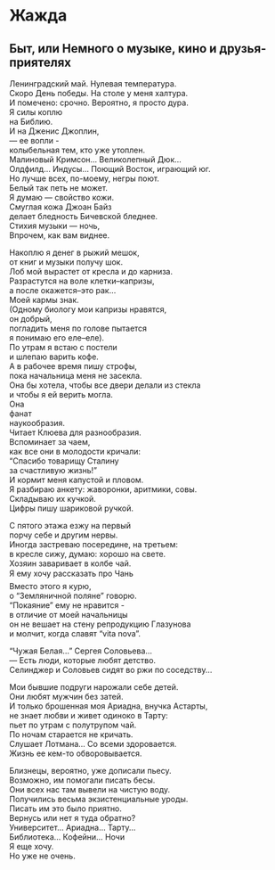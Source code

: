 # Жажда  
  
## Быт, или Немного о музыке, кино и друзья-приятелях
  
Ленинградский&nbsp;май. Нулевая температура.  
Скоро День победы. На&nbsp;столе у&nbsp;меня халтура.  
И помечено: срочно. Вероятно, я&nbsp;просто дура.  
Я силы коплю   
на Библию.  
И на&nbsp;Дженис Джоплин,  
&mdash; ее&nbsp;вопли  -  
колыбельная&nbsp;тем, кто уже утоплен.  
Малиновый Кримсон&hellip; Великолепный&nbsp;Дюк&hellip;  
Олдфилд&hellip; Индусы&hellip; Поющий Восток, играющий&nbsp;юг.  
Но лучше всех, по-моему, негры поют.  
Белый так петь не&nbsp;может.  
Я думаю&nbsp;&mdash; свойство кожи.  
Смуглая кожа Джоан Байз  
делает бледность Бичевской бледнее.  
Стихия музыки&nbsp;&mdash; ночь,  
Впрочем, как вам виднее.  
  
Накоплю я&nbsp;денег в&nbsp;рыжий мешок,  
от книг и&nbsp;музыки получу&nbsp;шок.  
Лоб мой вырастет от&nbsp;кресла и&nbsp;до карниза.  
Разрастутся на&nbsp;воле клетки&#8211;капризы,  
а после окажется&#8211;это&nbsp;рак&hellip;  
Моей кармы знак.  
(Одному биологу мои капризы нравятся,  
он добрый,  
погладить меня по&nbsp;голове пытается  
я понимаю его еле&#8211;еле).  
По утрам я&nbsp;встаю с&nbsp;постели  
и шлепаю варить кофе.  
А в&nbsp;рабочее время пишу строфы,  
пока начальница меня не&nbsp;засекла.  
Она&nbsp;бы хотела, чтобы все двери делали из&nbsp;стекла  
и чтобы я&nbsp;ей верить могла.  
Она  
фанат  
наукообразия.  
Читает Клюева для разнообразия.  
Вспоминает за&nbsp;чаем,  
как все они в&nbsp;молодости кричали:  
&#8220;Спасибо товарищу Сталину  
за счастливую жизнь!&#8221;  
И кормит меня капустой и&nbsp;пловом.  
Я разбираю анкету: жаворонки, аритмики, совы.  
Складываю их&nbsp;кучкой.  
Цифры  пишу шариковой ручкой.  
  
С пятого этажа езжу на&nbsp;первый  
порчу себе и&nbsp;другим нервы.  
Иногда застреваю посередине, на&nbsp;третьем:  
в кресле сижу, думаю: хорошо на&nbsp;свете.  
Хозяин заваривает в&nbsp;колбе&nbsp;чай.  
Я  ему хочу рассказать про Чань&#133;  
Вместо этого я&nbsp;курю,  
 о&nbsp;&#8220;Земляничной поляне&#8221; говорю.  
&#8220;Покаяние&#8221; ему не&nbsp;нравится -  
в отличие от&nbsp;моей начальницы  
он не&nbsp;вешает на&nbsp;стену репродукцию Глазунова  
и молчит, когда славят &#8220;vita nova&#8221;.  
  
&#8220;Чужая Белая&hellip;&#8221; Сергея Соловьева&hellip;  
&mdash; Есть люди, которые любят детство.  
Селинджер и&nbsp;Соловьев сидят во&nbsp;ржи  по&nbsp;соседству&hellip;  
  
Мои бывшие подруги нарожали себе детей.  
Они любят мужчин без затей.  
И только брошенная моя Ариадна, внучка Астарты,  
не знает любви и&nbsp;живет одиноко в&nbsp;Тарту:  
пьет по&nbsp;утрам с&nbsp;полутрупом&nbsp;чай.  
По ночам старается не&nbsp;кричать.  
Слушает Лотмана&hellip; Со&nbsp;всеми здоровается.  
Жизнь ее&nbsp;кем-то обворовывается.  
  
Близнецы, вероятно, уже дописали пьесу.  
Возможно, им&nbsp;помогали писать бесы.  
Они всех нас там вывели на&nbsp;чистую воду.  
Получились весьма экзистенциальные уроды.  
Писать им&nbsp;это было приятно.  
Вернусь или нет я&nbsp;туда обратно?  
Университет&hellip; Ариадна&hellip; Тарту&hellip;  
Библиотека&hellip; Кофейни&hellip; Ночи  
Я еще хочу.  
Но уже не&nbsp;очень.   